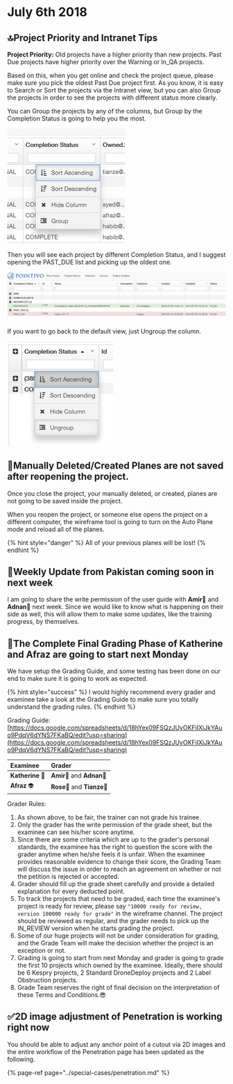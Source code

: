 # July 6th 2018

## 🔝Project Priority and Intranet Tips

**Project Priority:** Old projects have a higher priority than new projects. Past Due projects have higher priority over the Warning or In\_QA projects.

Based on this, when you get online and check the project queue, please make sure you pick the oldest Past Due project first. As you know, it is easy to Search or Sort the projects via the Intranet view, but you can also Group the projects in order to see the projects with different status more clearly.

You can Group the projects by any of the columns, but Group by the Completion Status is going to help you the most.

![](../.gitbook/assets/2018-07-05_10-48-33.jpg)

Then you will see each project by different Completion Status, and I suggest opening the PAST\_DUE list and picking up the oldest one.

![](../.gitbook/assets/2018-07-05_10-47-08.jpg)

If you want to go back to the default view, just Ungroup the column.

![](../.gitbook/assets/2018-07-05_10-48-05.jpg)

## 🚫Manually Deleted/Created Planes are not saved after reopening the project.

Once you close the project, your manually deleted, or created, planes are not going to be saved inside the project.

When you reopen the project, or someone else opens the project on a different computer, the wireframe tool is going to turn on the Auto Plane mode and reload all of the planes.

{% hint style="danger" %}
All of your previous planes will be lost!
{% endhint %}

## 📢Weekly Update from Pakistan coming soon in next week

I am going to share the write permission of the user guide with **Amir**🧔 and **Adnan**👨‍ next week. Since we would like to know what is happening on their side as well, this will allow them to make some updates, like the training progress, by themselves.

## 💯The Complete Final Grading Phase of Katherine and Afraz are going to start next Monday

We have setup the Grading Guide, and some testing has been done on our end to make sure it is going to work as expected.

{% hint style="success" %}
I would highly recommend every grader and examinee take a look at the Grading Guide to make sure you totally understand the grading rules.
{% endhint %}

Grading Guide: [https://docs.google.com/spreadsheets/d/18hYex09FSQzJUyOKFiIXiJkYAuo9PdqV6dYNS7FKaBQ/edit?usp=sharing](https://docs.google.com/spreadsheets/d/18hYex09FSQzJUyOKFiIXiJkYAuo9PdqV6dYNS7FKaBQ/edit?usp=sharing)

| Examinee | Grader |
| :--- | :--- |
| **Katherine**  👧 | **Amir**🧔 and **Adnan**👨‍ |
| **Afraz** 👽 | **Rose**👩 and **Tianze**🧑 |

Grader Rules:

1. As shown above, to be fair, the trainer can not grade his trainee.
2. Only the grader has the write permission of the grade sheet, but the examinee can see his/her score anytime.
3. Since there are some criteria which are up to the grader's personal standards, the examinee has the right to question the score with the grader anytime when he/she feels it is unfair. When the examinee provides reasonable evidence to change their score, the Grading Team will discuss the issue in order to reach an agreement on whether or not the petition is rejected or accepted.
4. Grader should fill up the grade sheet carefully and provide a detailed explanation for every deducted point.
5. To track the projects that need to be graded, each time the examinee's project is ready for review, please say `"10000 ready for review, version 100000 ready for grade"` in the wireframe channel. The project should be reviewed as regular, and the grader needs to pick up the IN\_REVIEW version when he starts grading the project.
6. Some of our huge projects will not be under consideration for grading, and the Grade Team will make the decision whether the project is an exception or not.
7. Grading is going to start from next Monday and grader is going to grade the first 10 projects which owned by the examinee. Ideally, there should be 6 Kespry projects, 2 Standard DroneDeploy projects and 2 Label Obstruction projects.
8. Grade Team reserves the right of final decision on the interpretation of these Terms and Conditions.😎

## ✅2D image adjustment of Penetration is working right now

You should be able to adjust any anchor point of a cutout via 2D images and the entire workflow of the Penetration page has been updated as the following.

{% page-ref page="../special-cases/penetration.md" %}

